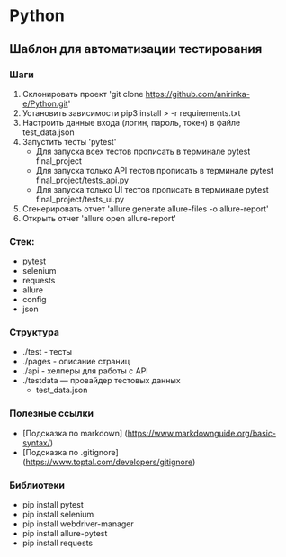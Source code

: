 # Python

## Шаблон для автоматизации тестирования

### Шаги
1. Склонировать проект 'git clone https://github.com/anirinka-e/Python.git'
2. Установить зависимости pip3 install > -r requirements.txt
3. Настроить данные входа (логин, пароль, токен) в файле test_data.json
4. Запустить тесты 'pytest'
   - Для запуска всех тестов прописать в терминале pytest final_project
   - Для запуска только API тестов прописать в терминале pytest final_project/tests_api.py
   - Для запуска только UI тестов прописать в терминале pytest final_project/tests_ui.py
5. Сгенерировать отчет 'allure generate allure-files -o allure-report'
6. Открыть отчет 'allure open allure-report'

### Стек:
- pytest
- selenium
- requests
- allure
- config
- json

### Структура
- ./test - тесты
- ./pages - описание страниц
- ./api - хелперы для работы с API
- ./testdata — провайдер тестовых данных
    - test_data.json

### Полезные ссылки
- [Подсказка по markdown] (https://www.markdownguide.org/basic-syntax/)
- [Подсказка по .gitignore] (https://www.toptal.com/developers/gitignore)

### Библиотеки
- pip install pytest
- pip install selenium
- pip install webdriver-manager
- pip install allure-pytest
- pip install requests